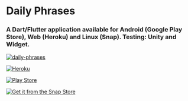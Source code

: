 # Daily Phrases

### A Dart/Flutter application available for Android (Google Play Store), Web (Heroku) and Linux (Snap). Testing: Unity and Widget.

[![daily-phrases](https://snapcraft.io/daily-phrases/badge.svg)](https://snapcraft.io/daily-phrases)

[![Heroku](https://pyheroku-badge.herokuapp.com/?app=dailyphrases&style=plastic)](dailyphrases.herokuapp.com/)

[![Play Store](https://img.shields.io/badge/Google_Play-414141?style=for-the-badge&logo=google-play&logoColor=white)](https://play.google.com/store/apps/details?id=br.com.wendreof.daily_phrases)


[![Get it from the Snap Store](https://snapcraft.io/static/images/badges/en/snap-store-black.svg)](https://snapcraft.io/daily-phrases)
